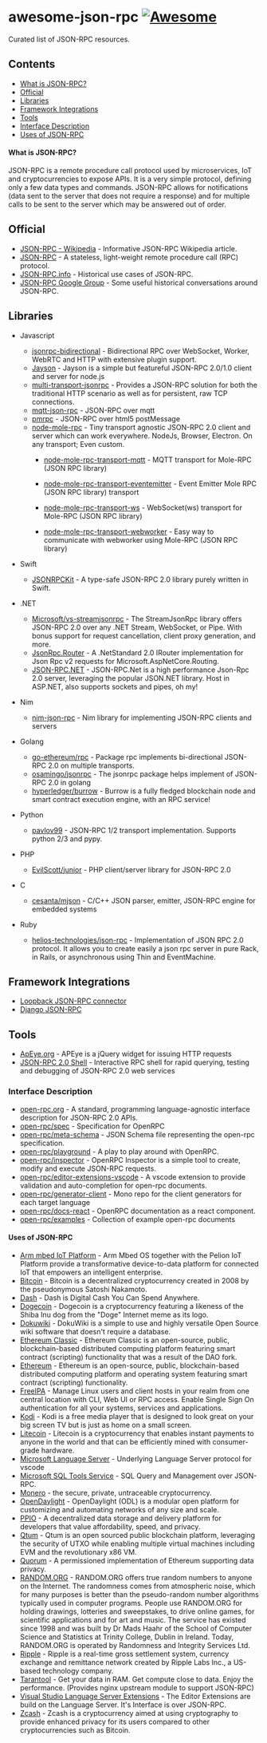 # awesome-json-rpc [![Awesome](https://awesome.re/badge-flat2.svg)](https://awesome.re)

Curated list of JSON-RPC resources.


## Contents
<!-- TOC -->
- [What is JSON-RPC?](#what-is-json-rpc)
- [Official](#official)
- [Libraries](#libraries)
- [Framework Integrations](#framework-integrations)
- [Tools](#tools)
- [Interface Description](#interface-description)
- [Uses of JSON-RPC](#uses-of-json-rpc)
<!-- /TOC -->

#### What is JSON-RPC?

JSON-RPC is a remote procedure call protocol used by microservices, IoT and cryptocurrencies to expose APIs. It is a very simple protocol, defining only a few data types and commands. JSON-RPC allows for notifications (data sent to the server that does not require a response) and for multiple calls to be sent to the server which may be answered out of order.

## Official

- [JSON-RPC - Wikipedia](https://en.wikipedia.org/wiki/JSON-RPC) - Informative JSON-RPC Wikipedia article.
- [JSON-RPC](https://www.jsonrpc.org/) - A stateless, light-weight remote procedure call (RPC) protocol.
- [JSON-RPC.info](https://json-rpc.info/) - Historical use cases of JSON-RPC.
- [JSON-RPC Google Group](https://groups.google.com/forum/#!forum/json-rpc) - Some useful historical conversations around JSON-RPC.

## Libraries

- Javascript
  - [jsonrpc-bidirectional](https://github.com/bigstepinc/jsonrpc-bidirectional) - Bidirectional RPC over WebSocket, Worker, WebRTC and HTTP with extensive plugin support.
  - [Jayson](https://github.com/tedeh/jayson) - Jayson is a simple but featureful JSON-RPC 2.0/1.0 client and server for node.js 
  - [multi-transport-jsonrpc](https://www.npmjs.com/package/multitransport-jsonrpc) - Provides a JSON-RPC solution for both the traditional HTTP scenario as well as for persistent, raw TCP connections. 
  - [mqtt-json-rpc](https://github.com/rse/mqtt-json-rpc) - JSON-RPC over mqtt
  - [pmrpc](https://github.com/statianzo/pmrpc) - JSON-RPC over html5 postMessage
  - [node-mole-rpc](https://github.com/koorchik/node-mole-rpc) - Tiny transport agnostic JSON-RPC 2.0 client and server which can work everywhere. NodeJs, Browser, Electron. On any transport; Even custom.
    - [node-mole-rpc-transport-mqtt](https://github.com/koorchik/node-mole-rpc-transport-mqtt) - MQTT transport for Mole-RPC (JSON RPC library)
    - [node-mole-rpc-transport-eventemitter](https://github.com/koorchik/node-mole-rpc-transport-eventemitter) - Event Emitter Mole RPC (JSON RPC library) transport

    - [node-mole-rpc-transport-ws](https://github.com/koorchik/node-mole-rpc-transport-ws) - WebSocket(ws) transport for Mole-RPC (JSON RPC library)
    - [node-mole-rpc-transport-webworker](https://github.com/koorchik/node-mole-rpc-transport-webworker) - Easy way to communicate with webworker using Mole-RPC (JSON RPC library)

- Swift
  - [JSONRPCKit](https://github.com/bricklife/JSONRPCKit) - A type-safe JSON-RPC 2.0 library purely written in Swift.
- .NET
  - [Microsoft/vs-streamjsonrpc](https://github.com/Microsoft/vs-streamjsonrpc) - The StreamJsonRpc library offers JSON-RPC 2.0 over any .NET Stream, WebSocket, or Pipe. With bonus support for request cancellation, client proxy generation, and more.
  - [JsonRpc.Router](https://github.com/edjCase/JsonRpc) - A .NetStandard 2.0 IRouter implementation for Json Rpc v2 requests for Microsoft.AspNetCore.Routing.
  - [JSON-RPC.NET](https://github.com/Astn/JSON-RPC.NET) - JSON-RPC.Net is a high performance Json-Rpc 2.0 server, leveraging the popular JSON.NET library. Host in ASP.NET, also supports sockets and pipes, oh my!
- Nim
  - [nim-json-rpc](https://github.com/status-im/nim-json-rpc) - Nim library for implementing JSON-RPC clients and servers
- Golang
  - [go-ethereum/rpc](https://godoc.org/github.com/ethereum/go-ethereum/rpc) - Package rpc implements bi-directional JSON-RPC 2.0 on multiple transports.
  - [osamingo/jsonrpc](https://github.com/osamingo/jsonrpc) - The jsonrpc package helps implement of JSON-RPC 2.0 in golang
  - [hyperledger/burrow](https://github.com/hyperledger/burrow/tree/master/rpc) - Burrow is a fully fledged blockchain node and smart contract execution engine, with an RPC service!
- Python
  - [pavlov99](https://github.com/pavlov99/json-rpc) - JSON-RPC 1/2 transport implementation. Supports python 2/3 and pypy.
- PHP
  - [EvilScott/junior](https://github.com/EvilScott/junior) - PHP client/server library for JSON-RPC 2.0
- C
  - [cesanta/mjson](https://github.com/cesanta/mjson) - C/C++ JSON parser, emitter, JSON-RPC engine for embedded systems
- Ruby
  - [helios-technologies/json-rpc](https://github.com/helios-technologies/json-rpc) - Implementation of JSON RPC 2.0 protocol. It allows you to create easily a json rpc server in pure Rack, in Rails, or asynchronous using Thin and EventMachine.

## Framework Integrations

- [Loopback JSON-RPC connector](https://loopback.io/doc/en/lb2/JSON-RPC-connector.html)
- [Django JSON-RPC](https://github.com/samuraisam/django-json-rpc)

## Tools

- [ApEye.org](https://apeye.org) - APEye is a jQuery widget for issuing HTTP requests
- [JSON-RPC 2.0 Shell](http://software.dzhuvinov.com/json-rpc-2.0-shell.html) - Interactive RPC shell for rapid querying, testing and
debugging of JSON-RPC 2.0 web services

### Interface Description
- [open-rpc.org](https://open-rpc.org) - A standard, programming language-agnostic interface description for JSON-RPC 2.0 APIs. 
- [open-rpc/spec](https://github.com/open-rpc/spec) - Specification for OpenRPC
- [open-rpc/meta-schema](https://github.com/open-rpc/meta-schema) - JSON Schema file representing the open-rpc specification.
- [open-rpc/playground](https://playground.open-rpc.org) - A play to play around with OpenRPC.
- [open-rpc/inspector](https://inspector.open-rpc.org) - OpenRPC Inspector is a simple tool to create, modify and execute JSON-RPC requests.
- [open-rpc/editor-extensions-vscode](https://github.com/open-rpc/editor-extensions-vscode) - A vscode extension to provide validation and auto-completion for open-rpc documents.
- [open-rpc/generator-client](https://github.com/open-rpc/generator-client) - Mono repo for the client generators for each target language 
- [open-rpc/docs-react](https://github.com/open-rpc/docs-react) - OpenRPC documentation as a react component.
- [open-rpc/examples](https://github.com/open-rpc/examples) - Collection of example open-rpc documents

#### Uses of JSON-RPC

- [Arm mbed IoT Platform](https://cloud.mbed.com/docs/current/connecting/json-rpc.html#protocol-translator-register) - Arm Mbed OS together with the Pelion IoT Platform provide a transformative device-to-data platform for connected IoT that empowers an intelligent enterprise.
- [Bitcoin](https://en.bitcoinwiki.org/wiki/JSON-RPC) -  Bitcoin is a decentralized cryptocurrency created in 2008 by the pseudonymous Satoshi Nakamoto.
- [Dash](https://github.com/dashpay/dash) - Dash is Digital Cash You Can Spend Anywhere. 
- [Dogecoin](https://github.com/dogecoin/dogecoin) - Dogecoin is a cryptocurrency featuring a likeness of the Shiba Inu dog from the "Doge" Internet meme as its logo.
- [Dokuwiki](https://www.dokuwiki.org/devel:jsonrpc) - DokuWiki is a simple to use and highly versatile Open Source wiki software that doesn't require a database.
- [Ethereum Classic](https://github.com/ethereumproject/wiki/wiki/JSON-RPC) - Ethereum Classic is an open-source, public, blockchain-based distributed computing platform featuring smart contract (scripting) functionality that was a result of the DAO fork.
- [Ethereum](https://github.com/ethereum/wiki/wiki/JSON-RPC) - Ethereum is an open-source, public, blockchain-based distributed computing platform and operating system featuring smart contract (scripting) functionality. 
- [FreeIPA](https://www.freeipa.org) - Manage Linux users and client hosts in your realm from one central location with CLI, Web UI or RPC access. Enable Single Sign On authentication for all your systems, services and applications. 
- [Kodi](https://kodi.wiki/view/JSON-RPC_API) - Kodi is a free media player that is designed to look great on your big screen TV but is just as home on a small screen.
- [Litecoin](https://github.com/litecoin-project/litecoin) - Litecoin is a cryptocurrency that enables instant payments to anyone in the world and that can be efficiently mined with consumer-grade hardware.
- [Microsoft Language Server](https://docs.microsoft.com/en-us/visualstudio/extensibility/language-server-protocol?view=vs-2017) - Underlying Language Server protocol for vscode
- [Microsoft SQL Tools Service](https://github.com/Microsoft/sqltoolsservice/) - SQL Query and Management over JSON-RPC.
- [Monero](https://github.com/monero-project/monero) - the secure, private, untraceable cryptocurrency.
- [OpenDaylight](https://www.opendaylight.org/) - OpenDaylight (ODL) is a modular open platform for customizing and automating networks of any size and scale. 
- [PPIO](https://www.pp.io) - A decentralized data storage and delivery platform for developers that value affordability, speed, and privacy.
- [Qtum](https://qtumproject.github.io/qtumjs-doc/) - Qtum is an open sourced public blockchain platform, leveraging the security of UTXO while enabling multiple virtual machines including EVM and the revolutionary x86 VM. 
- [Quorum](https://github.com/jpmorganchase/quorum) - A permissioned implementation of Ethereum supporting data privacy.
- [RANDOM.ORG](https://api.random.org/json-rpc/1/) - RANDOM.ORG offers true random numbers to anyone on the Internet. The randomness comes from atmospheric noise, which for many purposes is better than the pseudo-random number algorithms typically used in computer programs. People use RANDOM.ORG for holding drawings, lotteries and sweepstakes, to drive online games, for scientific applications and for art and music. The service has existed since 1998 and was built by Dr Mads Haahr of the School of Computer Science and Statistics at Trinity College, Dublin in Ireland. Today, RANDOM.ORG is operated by Randomness and Integrity Services Ltd.
- [Ripple](https://developers.ripple.com/get-started-with-the-rippled-api.html) - Ripple is a real-time gross settlement system, currency exchange and remittance network created by Ripple Labs Inc., a US-based technology company. 
- [Tarantool](https://github.com/tarantool/nginx_upstream_module) - Get your data in RAM. Get compute close to data. Enjoy the performance. (Provides nginx upstream module to support JSON-RPC)
- [Visual Studio Language Server Extensions](https://code.visualstudio.com/api/language-extensions/language-server-extension-guide) - The Editor Extensions are build on the Language Server. It's Interface is over JSON-RPC.
- [Zcash](https://github.com/zcash/zcash) - Zcash is a cryptocurrency aimed at using cryptography to provide enhanced privacy for its users compared to other cryptocurrencies such as Bitcoin. 
